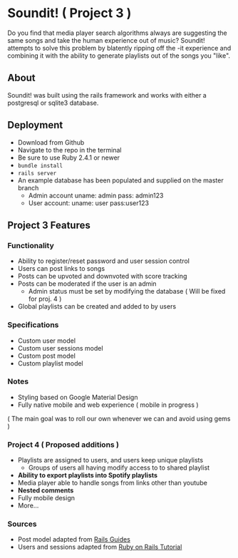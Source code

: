 # Soundit! ( Project 3 )

Do you find that media player search algorithms always are suggesting the same songs and take
the human experience out of music? Soundit! attempts to solve this problem by blatently ripping 
off the -it experience and combining it with the ability to generate playlists out of the songs
you "like". 

## About
Soundit! was built using the rails framework and works with either a postgresql or sqlite3 database.

## Deployment
* Download from Github
* Navigate to the repo in the terminal
* Be sure to use Ruby 2.4.1 or newer
* `bundle install`
* `rails server`
* An example database has been populated and supplied on the master branch
    * Admin account uname: admin pass: admin123
    * User account: uname: user pass:user123

## Project 3 Features

### Functionality
* Ability to register/reset password and user session control
* Users can post links to songs
* Posts can be upvoted and downvoted with score tracking
* Posts can be moderated if the user is an admin
    * Admin status must be set by modifying the database ( Will be fixed for proj. 4 )
* Global playlists can be created and added to by users

### Specifications
* Custom user model
* Custom user sessions model
* Custom post model
* Custom playlist model

### Notes
* Styling based on Google Material Design
* Fully native mobile and web experience ( mobile in progress )

( The main goal was to roll our own whenever we can and avoid using gems )

### Project 4 ( Proposed additions )
* Playlists are assigned to users, and users keep unique playlists
    * Groups of users all having modify access to to shared playlist
* **Ability to export playlists into Spotify playlists**
* Media player able to handle songs from links other than youtube
* **Nested comments**
* Fully mobile design
* More...

### Sources
* Post model adapted from [Rails Guides](http://guides.rubyonrails.org/)
* Users and sessions adapted from [Ruby on Rails Tutorial](https://www.railstutorial.org/)